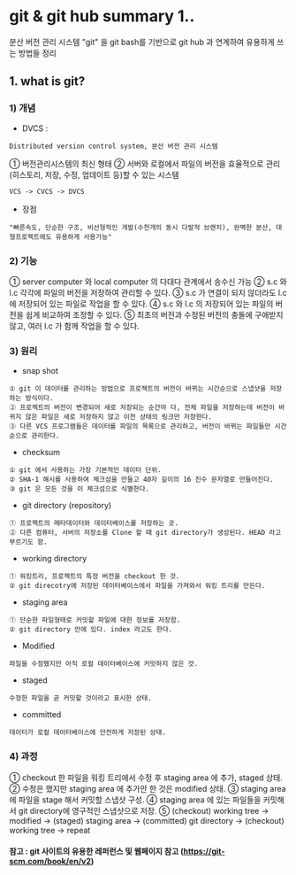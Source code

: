 # git & git hub summary 1..
분산 버전 관리 시스템 "git" 을 git bash를 기반으로 git hub 과 연계하여  유용하게 쓰는 방법들 정리

## 1. what is git?

### 1) 개념   
- DVCS : 
```
Distributed version control system, 분산 버전 관리 시스템
```
① 버전관리시스템의 최신 형태
② 서버와 로컬에서 파일의 버전을 효율적으로 관리(히스토리, 저장, 수정, 업데이트 등)할 수 있는 시스템
```
VCS -> CVCS -> DVCS
```
- 장점 
```
"빠른속도, 단순한 구조, 비선형적인 개발(수천개의 동시 다발적 브랜치), 완벽한 분산, 대형프로젝트에도 유용하게 사용가능"
```
### 2) 기능
① server computer 와 local computer 의 다대다 관계에서 송수신 가능
② s.c 와 l.c 각각에 파일의 버전을 저장하여 관리할 수 있다.
③ s.c 가 연결이 되지 않더라도 l.c 에 저장되어 있는 파일로 작업을 할 수 있다.
④ s.c 와 l.c 의 저장되어 있는 파일의 버전을 쉽게 비교하여 조정할 수 있다.
⑤ 최초의 버전과 수정된 버전의 충돌에 구애받지 않고, 여러 l.c 가 함께 작업을 할 수 있다.

### 3) 원리
- snap shot
```
① git 이 데이터를 관리하는 방법으로 프로젝트의 버전이 바뀌는 시간순으로 스냅샷을 저장하는 방식이다.
② 프로젝트의 버전이 변경되어 새로 저장되는 순간마 다, 전체 파일을 저장하는데 버전이 바뀌지 않은 파일은 새로 저장하지 않고 이전 상태의 링크만 저장한다. 
③ 다른 VCS 프로그램들은 데이터를 파일의 목록으로 관리하고, 버전이 바뀌는 파일들만 시간순으로 관리한다. 
```
- checksum
```
① git 에서 사용하는 가장 기본적인 데이터 단위. 
② SHA-1 해시를 사용하여 체크섬을 만들고 40자 길이의 16 진수 문자열로 만들어진다. 
③ git 은 모든 것을 이 체크섬으로 식별한다.
```
- git directory (repository)
```
① 프로젝트의 메타데이터와 데이터베이스를 저장하는 곳. 
② 다른 컴퓨터, 서버의 저장소를 Clone 할 때 git directory가 생성된다. HEAD 라고 부르기도 함.
```
- working directory
```
① 워킹트리, 프로젝트의 특정 버전을 checkout 한 것. 
② git direcotry에 저장된 데이터베이스에서 파일을 가져와서 워킹 트리를 만든다. 
```
- staging area
```
① 단순한 파일형태로 커밋할 파일에 대한 정보를 저장함. 
② git directory 안에 있다. index 라고도 한다.
```
- Modified
```
파일을 수정했지만 아직 로컬 데이터베이스에 커밋하지 않은 것.
```
- staged
```
수정한 파일을 곧 커밋할 것이라고 표시한 상태.
```
- committed
```
데이터가 로컬 데이터베이스에 안전하게 저장된 상태.
```
### 4) 과정
① checkout 한 파일을 워킹 트리에서 수정 후 staging area 에 추가, staged 상태.
② 수정은 했지만 staging area 에 추가안 한 것은 modified 상태.
③ staging area 에 파일을 stage 해서 커밋할 스냅샷 구성.
④ staging area 에 있는 파일들을 커밋해서 git directory에 영구적인 스냅샷으로 저장.
⑤ (checkout) working tree -> modified -> (staged) staging area -> (committed) git directory -> (checkout) working tree -> repeat

#### 참고 : git 사이트의 유용한 레퍼런스 및 웹페이지 참고 (https://git-scm.com/book/en/v2) 
